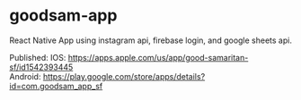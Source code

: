 # goodsam-app
React Native App using instagram api, firebase login, and google sheets api. 

Published:
IOS: https://apps.apple.com/us/app/good-samaritan-sf/id1542393445 <br>
Android: https://play.google.com/store/apps/details?id=com.goodsam_app_sf
